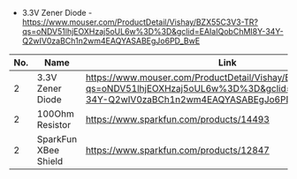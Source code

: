 


  * 3.3V Zener Diode -  https://www.mouser.com/ProductDetail/Vishay/BZX55C3V3-TR?qs=oNDV51lhjEOXHzaj5oUL6w%3D%3D&gclid=EAIaIQobChMI8Y-34Y-Q2wIV0zaBCh1n2wm4EAQYASABEgJo6PD_BwE

No. | Name | Link
--- | --- | ---
2 | 3.3V Zener Diode | https://www.mouser.com/ProductDetail/Vishay/BZX55C3V3-TR?qs=oNDV51lhjEOXHzaj5oUL6w%3D%3D&gclid=EAIaIQobChMI8Y-34Y-Q2wIV0zaBCh1n2wm4EAQYASABEgJo6PD_BwE
2 | 100Ohm Resistor | https://www.sparkfun.com/products/14493
2 | SparkFun XBee Shield | https://www.sparkfun.com/products/12847
